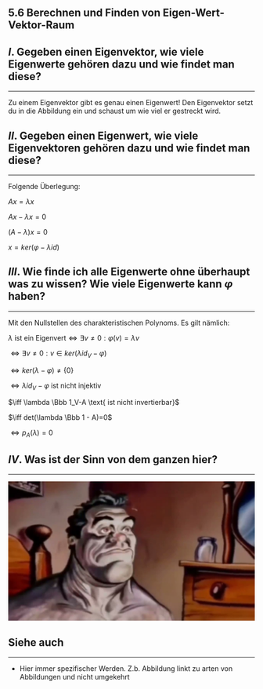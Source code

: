 ## 5.6 Berechnen und Finden von Eigen-Wert-Vektor-Raum

## $I$. Gegeben einen Eigenvektor, wie viele Eigenwerte gehören dazu und wie findet man diese?

***

Zu einem Eigenvektor gibt es genau einen Eigenwert! Den Eigenvektor setzt du in die Abbildung ein und schaust um wie viel er gestreckt wird.

## $II$. Gegeben einen Eigenwert, wie viele Eigenvektoren gehören dazu und wie findet man diese?

***

Folgende Überlegung:

$Ax = \lambda x$

$Ax - \lambda x = 0$

$(A - \lambda)x = 0$

$x = ker(\varphi - \lambda id)$

## $III.$ Wie finde ich alle Eigenwerte ohne überhaupt was zu wissen? Wie viele Eigenwerte kann $\varphi$ haben?

***

Mit den Nullstellen des charakteristischen Polynoms. Es gilt nämlich:

$\lambda \text{ ist ein Eigenvert} \iff \exists v\not=0:\varphi(v)=\lambda v$

$\iff \exists v\not= 0: v\in ker(\lambda id_V-\varphi)$

$\iff ker(\lambda - \varphi)\not= \{0\}$

$\iff \lambda id_V-\varphi \text{ ist nicht injektiv}$

$\iff \lambda \Bbb 1_V-A \text{ ist nicht invertierbar}$

$\iff det(\lambda \Bbb 1 - A)=0$

$\iff p_A(\lambda)=0$

## $IV$. Was ist der Sinn von dem ganzen hier?

***

![](</Pasted image 20240305140900.png>)

<!--ID: 1711978844712-->



## Siehe auch

***

* Hier immer spezifischer Werden. Z.b. Abbildung linkt zu arten von Abbildungen und nicht umgekehrt

